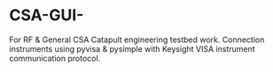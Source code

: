 # CSA-GUI-
For RF &amp; General CSA Catapult engineering testbed work. Connection instruments using pyvisa & pysimple with Keysight VISA instrument communication protocol.
